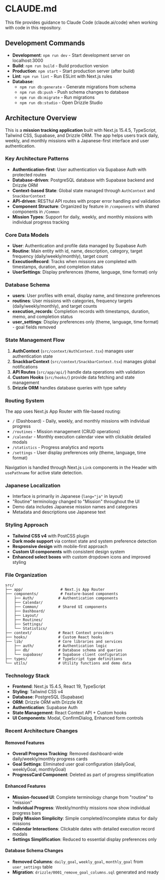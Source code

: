 # CLAUDE.md

This file provides guidance to Claude Code (claude.ai/code) when working with code in this repository.

## Development Commands

- **Development**: `npm run dev` - Start development server on localhost:3000
- **Build**: `npm run build` - Build production version
- **Production**: `npm start` - Start production server (after build)
- **Lint**: `npm run lint` - Run ESLint with Next.js rules
- **Database**:
  - `npm run db:generate` - Generate migrations from schema
  - `npm run db:push` - Push schema changes to database
  - `npm run db:migrate` - Run migrations
  - `npm run db:studio` - Open Drizzle Studio

## Architecture Overview

This is a **mission tracking application** built with Next.js 15.4.5, TypeScript, Tailwind CSS, Supabase, and Drizzle ORM. The app helps users track daily, weekly, and monthly missions with a Japanese-first interface and user authentication.

### Key Architecture Patterns

- **Authentication-first**: User authentication via Supabase Auth with protected routes
- **Database-driven**: PostgreSQL database with Supabase backend and Drizzle ORM
- **Context-based State**: Global state managed through `AuthContext` and `SnackbarContext`
- **API-driven**: RESTful API routes with proper error handling and validation
- **Component Structure**: Organized by feature in `/components` with shared components in `/Common`
- **Mission Types**: Support for daily, weekly, and monthly missions with individual progress tracking

### Core Data Models

- **User**: Authentication and profile data managed by Supabase Auth
- **Routine**: Main entity with id, name, description, category, target frequency (daily/weekly/monthly), target count
- **ExecutionRecord**: Tracks when missions are completed with timestamps, duration, and completion status
- **UserSettings**: Display preferences (theme, language, time format) only

### Database Schema

- **users**: User profiles with email, display name, and timezone preferences
- **routines**: User missions with categories, frequency targets (daily/weekly/monthly), and target counts
- **execution_records**: Completion records with timestamps, duration, memo, and completion status
- **user_settings**: Display preferences only (theme, language, time format) - goal fields removed

### State Management Flow

1. **AuthContext** (`src/context/AuthContext.tsx`) manages user authentication state
2. **SnackbarContext** (`src/context/SnackbarContext.tsx`) manages global notifications
3. **API Routes** (`src/app/api/`) handle data operations with validation
4. **Custom Hooks** (`src/hooks/`) provide data fetching and state management
5. **Drizzle ORM** handles database queries with type safety

### Routing System

The app uses Next.js App Router with file-based routing:

- `/` (Dashboard) - Daily, weekly, and monthly missions with individual progress
- `/routines` - Mission management (CRUD operations)
- `/calendar` - Monthly execution calendar view with clickable detailed modals
- `/statistics` - Progress analytics and reports
- `/settings` - User display preferences only (theme, language, time format)

Navigation is handled through Next.js `Link` components in the Header with `usePathname` for active state detection.

### Japanese Localization

- Interface is primarily in Japanese (`lang="ja"` in layout)
- "Routine" terminology changed to "Mission" throughout the UI
- Demo data includes Japanese mission names and categories
- Metadata and descriptions use Japanese text

### Styling Approach

- **Tailwind CSS v4** with PostCSS plugin
- **Dark mode support** via context state and system preference detection
- **Responsive design** with mobile-first approach
- **Custom UI components** with consistent design system
- **Enhanced select boxes** with custom dropdown icons and improved styling

### File Organization

```
src/
├── app/                 # Next.js App Router
├── components/          # Feature-based components
│   ├── Auth/           # Authentication components
│   ├── Calendar/
│   ├── Common/         # Shared UI components
│   ├── Dashboard/
│   ├── Layout/
│   ├── Routines/
│   ├── Settings/
│   └── Statistics/
├── context/            # React Context providers
├── hooks/              # Custom React hooks
├── lib/                # Core libraries and services
│   ├── auth/           # Authentication logic
│   ├── db/             # Database schema and queries
│   └── supabase/       # Supabase client configuration
├── types/              # TypeScript type definitions
└── utils/              # Utility functions and demo data
```

### Technology Stack

- **Frontend**: Next.js 15.4.5, React 19, TypeScript
- **Styling**: Tailwind CSS v4
- **Database**: PostgreSQL (Supabase)
- **ORM**: Drizzle ORM with Drizzle Kit
- **Authentication**: Supabase Auth
- **State Management**: React Context API + Custom hooks
- **UI Components**: Modal, ConfirmDialog, Enhanced form controls

### Recent Architecture Changes

#### Removed Features
- **Overall Progress Tracking**: Removed dashboard-wide daily/weekly/monthly progress cards
- **Goal Settings**: Eliminated user goal configuration (dailyGoal, weeklyGoal, monthlyGoal)
- **ProgressCard Component**: Deleted as part of progress simplification

#### Enhanced Features
- **Mission-focused UI**: Complete terminology change from "routine" to "mission"
- **Individual Progress**: Weekly/monthly missions now show individual progress bars
- **Daily Mission Simplicity**: Simple completed/incomplete status for daily missions
- **Calendar Interactions**: Clickable dates with detailed execution record modals
- **Settings Simplification**: Reduced to essential display preferences only

#### Database Schema Changes
- **Removed Columns**: `daily_goal`, `weekly_goal`, `monthly_goal` from `user_settings` table
- **Migration**: `drizzle/0001_remove_goal_columns.sql` generated and ready

